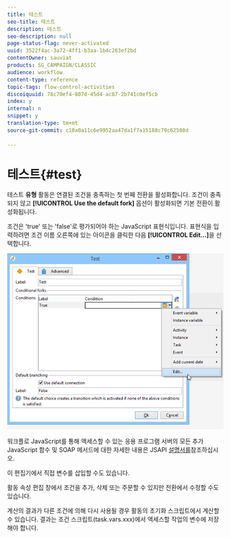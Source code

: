 ```yaml
---
title: 테스트
seo-title: 테스트
description: 테스트
seo-description: null
page-status-flag: never-activated
uuid: 3522f4ac-3a72-4ff1-b3aa-1b4c283ef2bd
contentOwner: sauviat
products: SG_CAMPAIGN/CLASSIC
audience: workflow
content-type: reference
topic-tags: flow-control-activities
discoiquuid: 78c70ef4-807d-45d4-ac87-2b741c0ef5cb
index: y
internal: n
snippet: y
translation-type: tm+mt
source-git-commit: c10a0a11c6e9952aa47da1f7a15188c79c62508d

---
```



# 테스트{#test}

테스트 **유형** 활동은 연결된 조건을 충족하는 첫 번째 전환을 활성화합니다. 조건이 충족되지 않고 **[!UICONTROL Use the default fork]** 옵션이 활성화되면 기본 전환이 활성화됩니다.

조건은 &#39;true&#39; 또는 &#39;false&#39;로 평가되어야 하는 JavaScript 표현식입니다. 표현식을 입력하려면 조건 이름 오른쪽에 있는 아이콘을 클릭한 다음 **[!UICONTROL Edit...]**&#x200B;을 선택합니다.

![](assets/edit_test.png)

워크플로 JavaScript를 통해 액세스할 수 있는 응용 프로그램 서버의 모든 추가 JavaScript 함수 및 SOAP 메서드에 대한 자세한 내용은 JSAPI [설명서를](http://docs.campaign.adobe.com/doc/AC/en/jsapi/p-1.html)참조하십시오.

이 편집기에서 직접 변수를 삽입할 수도 있습니다.

활동 속성 편집 창에서 조건을 추가, 삭제 또는 주문할 수 있지만 전환에서 수정할 수도 있습니다.

계산의 결과가 다른 조건에 의해 다시 사용될 경우 활동의 초기화 스크립트에서 계산할 수 있습니다. 결과는 조건 스크립트(task.vars.xxx)에서 액세스할 작업의 변수에 저장해야 합니다.
